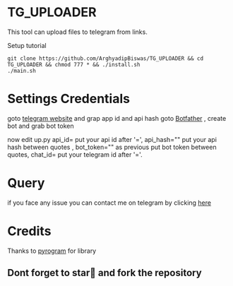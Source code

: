 # TG_UPLOADER
This tool can upload files to telegram from links.

Setup tutorial 
```
git clone https://github.com/ArghyadipBiswas/TG_UPLOADER && cd TG_UPLOADER && chmod 777 * && ./install.sh
./main.sh
```
# Settings Credentials
goto <a href=https://my.telegram.org/>telegram website</a> and grap app id and api hash
goto <a href=https://t.me/BotFather>Botfather</a> , create bot and grab bot token

now edit up.py api_id= put your api id after '=',
api_hash="" put your api hash between quotes ,
bot_token="" as previous put bot token between quotes,
chat_id= put your telegram id after '='.


# Query
if you face any issue you can contact me on telegram by clicking <a href=https://t.me/IamRooot>here</a> 


# Credits
Thanks to <a href=https://github.com/pyrogram>pyrogram</a> for library

<h2>Dont forget to star🌟 and fork the repository</h2>
